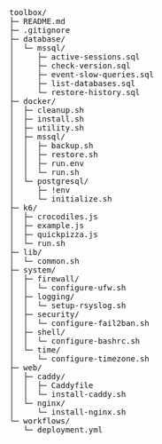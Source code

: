 <pre>
toolbox/
├─ README.md
├─ .gitignore
├─ database/
│  └─ mssql/
│     ├─ active-sessions.sql
│     ├─ check-version.sql
│     ├─ event-slow-queries.sql
│     ├─ list-databases.sql
│     └─ restore-history.sql
├─ docker/
│  ├─ cleanup.sh
│  ├─ install.sh
│  ├─ utility.sh
│  ├─ mssql/
│  │  ├─ backup.sh
│  │  ├─ restore.sh
│  │  ├─ run.env
│  │  └─ run.sh
│  └─ postgresql/
│     ├─ !env
│     └─ initialize.sh
├─ k6/
│  ├─ crocodiles.js
│  ├─ example.js
│  ├─ quickpizza.js
│  └─ run.sh
├─ lib/
│  └─ common.sh
├─ system/
│  ├─ firewall/
│  │  └─ configure-ufw.sh
│  ├─ logging/
│  │  └─ setup-rsyslog.sh
│  ├─ security/
│  │  └─ configure-fail2ban.sh
│  ├─ shell/
│  │  └─ configure-bashrc.sh
│  └─ time/
│     └─ configure-timezone.sh
├─ web/
│  ├─ caddy/
│  │  ├─ Caddyfile
│  │  └─ install-caddy.sh
│  └─ nginx/
│     └─ install-nginx.sh
└─ workflows/
   └─ deployment.yml
</pre>